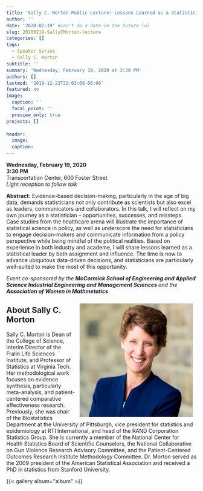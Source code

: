 ```yaml
---
title: 'Sally C. Morton Public Lecture: Lessons Learned as a Statistician'
author: ''
date: '2020-02-19' #can't do a date in the future lol
slug: 20200219-SallyCMorton-lecture
categories: []
tags: 
  - Speaker Series
  - Sally C. Morton
subtitle: ''
summary: 'Wednesday, February 19, 2020 at 3:30 PM'
authors: []
lastmod: '2019-12-23T22:03:09-06:00'
featured: no
image:
  caption: ''
  focal_point: ''
  preview_only: true
projects: []

header:
  image:   
  caption: 
---
```




**Wednesday, February 19, 2020**  
**3:30 PM**  
Transportation Center, 600 Foster Street  
*Light reception to follow talk*  

**Abstract:** Evidence-based decision-making, particularly in the age of big data, demands statisticians not only contribute as scientists but also excel as leaders, communicators and collaborators. In this talk, I will reflect on my own journey as a statistician – opportunities, successes, and missteps. Case studies from the healthcare arena will illustrate the importance of statistical science in policy, as well as underscore the need for statisticians to engage decision-makers and communicate information from a policy perspective while being mindful of the political realities. Based on experience in both industry and academe, I will share lessons learned as a statistical leader by both assignment and influence. The time is now to advance ubiquitous data-driven decisions, and statisticians are particularly well-suited to make the most of this opportunity.

<i> Event co-sponsored by the <b>McCormick School of Engineering and Applied Science Industrial Engineering and Management Sciences </b> and the<b> Association of Women in Mathmetatics </b> </i>  

<img alt = '' width='300' src='sallymortonpicture.jpg' align="right" style="margin: 10px 10px 10px 10px;"/>
  
## About Sally C. Morton  
Sally C. Morton is Dean of the College of Science, Interim Director of the Fralin Life Sciences Institute, and Professor of Statistics at Virginia Tech. Her methodological work focuses on evidence synthesis, particularly meta-analysis, and patient-centered comparative effectiveness research. Previously, she was chair of the Biostatistics Department at the University of Pittsburgh, vice president for statistics and epidemiology at RTI International, and head of the RAND Corporation Statistics Group. She is currently a member of the National Center for Health Statistics Board of Scientific Counselors, the National Collaborative on Gun Violence Research Advisory Committee, and the Patient-Centered Outcomes Research Institute Methodology Committee. Dr. Morton served as the 2009 president of the American Statistical Association and received a PhD in statistics from Stanford University.  

{{< gallery album="album" >}}

